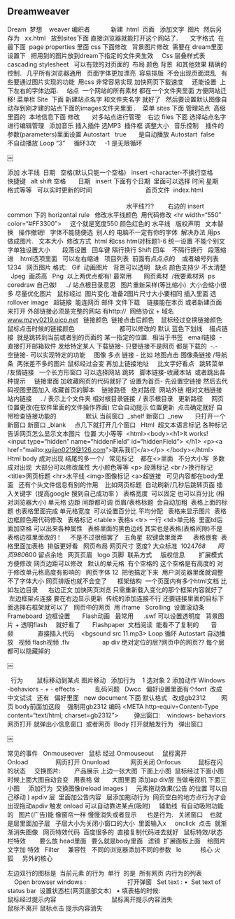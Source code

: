 ## Dreamweaver
Dream  梦想    weaver 编织者          
 
新建  html  页面 
 
添加文字  图片  然后另存为   xx.html   放到sites下面 直接浏览器就能打开这个网站了.
 
 
 
文字格式  在最下面  page properties 里面 css 下面修改
 
背景图片修改  需要在 dream里面设置下   把用到的图片放到dream下指定的文件夹生效
 
 
Css 层叠样式表   cascading stylesheet   
可以有效的对页面的  布局 颜色 背景  和其他效果 精确的控制.
 
几乎所有浏览器通用   页面字体更加漂亮  容易排版  不会出现页面混乱 
 
有些要通过图片实现的功能  用css 非常容易实现 加快网页下载速度
 
 
还能设置  上下左右的字体边距.
 
 
站点  一个网站的所有素材 都在一个文件夹里面 方便网站迁移!
菜单栏 Site  下面 新建站点名字 和文件夹名字 就好了 
 
然后要设置默认图像自动存到刚才建的站点下面的images文件夹里面 .
 
 菜单 sites 下面 管理站点  高级里面的  本地信息下面 修改
 
 
 
对多站点进行管理    右边 files 下面 选择站点名字进行编辑管理
 
添加音乐 
插入插件 选MP3  插件框 调整大小 
 
音乐控制    插件的 参数(parameters)里面设置 
Autostart   true       是自动播放
Autostart  false    不自动播放
Loop “3”     循环3次     -1 是无限循环
 

￼


添加 水平线  日期 
 
空格(默认只能一个空格)   insert -character-不换行空格       快捷键   alt shift 空格
 
 
 
日期   insert 下面有个日期  里面可以选择 时间 星期  格式等等   可以实时更新的时间 
 
 
                        
 
首页文件  index.html
 
                                                                                                                                                                                             
 
 
 
 
水平线???        右边的 insert   common 下的 horizontal rule 
 
修改水平线颜色  用代码修改
\<hr width=“550” color=“#FF3300”\>     这个就是宽度550 颜色红色的 水平线
 
版权声明
 
文本替换   操作撤销! 
 
字体不能随便选  别人的 电脑不一定有你的字体  解决办法 用ps 做成图片.
 
文本大小  修改方式  html 和css html对标题1-6 统一设置 不能个别文字单独设置大小
 
 
 
段落设置
 
回车键 隔行换行
Shift 回车    不隔行换行
 
段落缩进    html选项里面   可以左右缩进
 
项目列表  前面有点点点的    或者编号列表   1234
 
网页图片
格式:
 
Gif  动画图片   背景可以透明   缺点 颜色支持少 不太清楚
 
Jpeg  画质高
 
Png  以上两优点都有! 最常用
 
 
 
网页素材  /我要素材网  ps coredraw 自己做!   
 
../ 站点根目录意思
 
图片重新采样(等比缩小)  大小会缩小很多 
尽量优化图片 
 
鼠标经过  图片变化 
准备2图片尺寸大小要相同 
插入里面 选 rollover image
 
超链接  能连网页 邮件 文件下载    链接能在本页 或者新建页面来打开
外部链接必须是完整的网站 有http://  网络协议 + 域名 www.mzyy0219.oicp.net
 
链接颜色  链接点击后颜色    鼠标经过变换链接颜色  鼠标点击时候的链接颜色                          
都可以修改的
默认 蓝色下划线  
 
描点链接  就是跳转到当前或者别的页面的 某一指定的位置.  相当于书签
 
email链接  - 直接打开邮箱软件 发给特定某人 
下载链接- 只要链接不是网页 都是下载的  -.-
 
空链接- 可以实现特定的功能   
 
图像 多点 链接 - 比如 地图点击
图像条链接 /导航条  两张差不多的图片 鼠标经过会变 再加上链接地址     比文字好看点
 
跳转菜单 /友情链接   一个长方形窗口 可以选择网站 跳转
 
脚本链接-收藏本站  或者跳出各种提示     链接里面 加收藏网页的代码就好了
设置为首页- 先设置空链接 然后去代码视图里面加入 收藏首页的脚本  
 
链接路径   
绝对路径  网站外链
相对文档链接   站内链接     ../ 表示上个文件夹 
相对根目录链接  / 表示根目录
 
更新路径     网页位置更改(在软件里面的文件操作界面) 它会自动提示 位置更新  点击确定就好
自带检查链接功能的
 
 
 
 
 
 
 
 
默认 当前窗口  \_shelf
新窗口  \_new       只打开一个新窗口
新窗口 \_blank     点几下就打开几个窗口
 
Html  超文本语言标记
各种标记 告诉网页怎么显示文本图片  位置 大小等等  
\<html\>\<body\>\<h1\>It works!
  \<input type=“hidden” name=“hiddenField” id=“hiddenField”\>
\</h1\>
\<p\>\<a href=“mailto:xujian0219@126.com”\>联系我们\</a\>\</p\>
\</body\>\</html\>
 
Html body 成对出现 结尾的多一个/
 
常见标记    都在\<\>里面   不分大小写  多数成对出现  大部分可以修改属性 大小颜色等等 
\<p\> 段落标记
\<br /\>换行标记
\<title\>网页标题
\<hr\>水平线
\<img\>图像标记
\<a\>超链接
 
可见内容都在body里面   
还有个头文件信息有别的作用    比如网页标题  自动刷新/几秒后跳转页面
插入关键字  (提高google 搜到自己成功率 )
 
表格宽度  可以固定 也可以百分比 (相对浏览器大小)
单元格 边距 间距都可调
页眉/表格标题  会自动加粗  
表格上面的标题 也表格里面完成
单元格宽度  可以设置百分比 平均分配
 
表格来显示图片  
表格边框颜色用代码修改 
 
表格标记
\<table\> 表格s
\<tr\> 一行
\<td\>单元格  里面td后面加空格 可以出来各种属性
 
表格里面的黑色边线 其实也是表格(表格间隙)不是表格边框里面改的 !      不是不过很细罢了
 
五角星  软键盘里面弄  
 
 
表格嵌套  表格里面加表格  排版更好看
 
网页布局
网页尺寸 宽度?
大众标准  1024*768       网页980*600 留点余地
 
网页页眉   logo
页脚  联系方式     版权信息        扩展模式 方便修改
网页边距可以修改
 
默认的单元格  有个空格的 这个空格是有高度的 对于修改单元格高度有影响的 
 
网页字体 12  把他搞定下来  用户浏览器里面就调整不了字体大小 网页排版也就不会变了  
 
 
框架结构  一个页面内有多个html文档
比如左边目录      右边正文
加快网页浏览 只需重新载入变化的那个框架内容就好了
 左边框架点连接 要在右边显示更新  传统的添加连接不行 还要链接里面的目标下面选择右框架就可以了
 
网页中的网页  用 iframe   
Scrolling  设置滚动条
Frameboard  边框设置
 
 
 
Flash动画   最常用      .swf
可以设置透明度   
背景图片 + 透明flash     就好看了
 
 
 
Flashpaper  文档阅读  能看不了复制的   
 
 
音频              直接插入代码    \<bgsound src 11.mp3\>
Loop 循环 
Autostart 自动播放
 
视频 flash视频 .flv
 
                ap div 绝对定位的层?网页中的网页??
每个层都可以隐藏掉的 


￼

 
行为      
 
鼠标移动到某点 图片移动
 
添加行为    1 选对象 2 添加动作
Windows -behaviors - + - effects -
 
 
 
 
乱码问题 
 
Dwcc   偏好设置里面有个font  改成中文试试
 
还有   偏好里面   new document 下面 默认格式   改成gb2312
 
 
 
 
网页 body前面加这段    强制用gb2312 编码
\<META http-equiv=Content-Type content=“text/html; charset=gb2312”\>
 
 
 
 
弹出窗口:    windows- behaviors  
网页打开 就弹出小信息窗口  或者网页  
Body 打开就触发行为   弹出窗口


￼

常见的事件   
Onmouseover   鼠标 经过
Onmouseout     鼠标离开
Onload                网页打开
Onunload            网页关闭
Onfocus          鼠标在闪的状态
 
 
交换图片:        产品展示
上边一张大图  下面上小图  鼠标经过下面小图时候上面大图自动会变 
 
用表格 做       大图里面 添加ap div层 当做电视机
下面三小图     添加行为  交换图像(reload images )
 
 
元素拖动效果(公告 的位置 可以自己移动 )
apdiv 层  里面加公告内容   层添加拖动行为  网页空白的地方点行为才会出现拖动apdiv
触发 onload
可以自动靠进某点(吸附)   
 
辅助线  有自动吸附功能的
 
图片(广告)能 像窗帘一样 慢慢消失或者显示      也是行为.
 
关闭窗口    也就是层里面加子层   子层大小为关闭小窗口的大小  里面输入x     
onclick  点击  就渐渐消失图像
 
网页特效代码  百度很多的  直接复制代码进去就好
 
鼠标特效/状态栏特效        要么放 head里面   要么就是body里面 
 
滤镜  扩展面板上面    给图片文字加 特效
 
Filter  
 
 兼容性   不同的浏览器添加不同的参数   
Ie           核心 
火狐     另外的核心


左边双行的图标是  当前元素 的行为
 单行  的是  所有网页 内行为的列表
 
 
 
 
 
 
 
 
 
Open browser windows :
                       打开弹窗
 
Set text : 
•  Set text of status bar  设置状态栏(网页底部文本)
 
• 填表格的时候:     
                               鼠标经过提示内容
                               鼠标离开提示内容消失
                               鼠标不离开 鼠标点击 提示内容消失 
 
 
 
 
 


































































